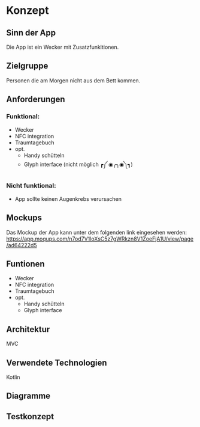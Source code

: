 # Konzept
## Sinn der App
Die App ist ein Wecker mit Zusatzfunkltionen.
## Zielgruppe
Personen die am Morgen nicht aus dem Bett kommen.
## Anforderungen
### Funktional:
- Wecker
- NFC integration
- Traumtagebuch
- opt.
  - Handy schütteln
  - Glyph interface (nicht möglich ┏༼ ◉╭╮◉༽┓)

### Nicht funktional:

- App sollte keinen Augenkrebs verursachen

## Mockups
Das Mockup der App kann unter dem folgenden link eingesehen werden:
https://app.moqups.com/n7od7V1loXsC5z7gWRkzn8V1ZoeFjA1U/view/page/ad64222d5

## Funtionen
- Wecker
- NFC integration
- Traumtagebuch
- opt.
  - Handy schütteln
  - Glyph interface

## Architektur
MVC

## Verwendete Technologien
Kotlin

## Diagramme

## Testkonzept
